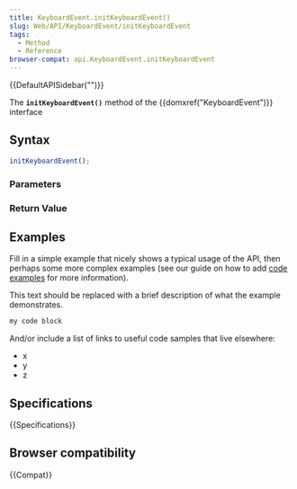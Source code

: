 ```yaml
---
title: KeyboardEvent.initKeyboardEvent()
slug: Web/API/KeyboardEvent/initKeyboardEvent
tags:
  - Method
  - Reference
browser-compat: api.KeyboardEvent.initKeyboardEvent
---
```

{{DefaultAPISidebar("")}}

The **`initKeyboardEvent()`** method of the {{domxref("KeyboardEvent")}} interface 

## Syntax

```js
initKeyboardEvent();
```

### Parameters



### Return Value



## Examples

Fill in a simple example that nicely shows a typical usage of the API, then perhaps some more complex examples (see our guide on how to add [code examples](/en-US/docs/MDN/Contribute/Structures/Code_examples) for more information).

This text should be replaced with a brief description of what the example demonstrates.

```js
my code block
```

And/or include a list of links to useful code samples that live elsewhere:

*   x
*   y
*   z

## Specifications

{{Specifications}}

## Browser compatibility

{{Compat}}

